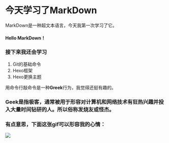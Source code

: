 # 今天学习了MarkDown
MarkDown是一种超文本语言，今天我第一次学习了它。
#### Hello MarkDown！
### 接下来我还会学习
1. Git的基础命令
1. Hexo框架
1. Hexo更换主题

用命令行敲命令是一种**Greek**行为，我觉得还挺有趣的。
### Geek是指极客，通常被用于形容对计算机和网络技术有狂热兴趣并投入大量时间钻研的人。所以俗称发烧友或怪杰。
### 有点意思，下面这张gif可以形容我的心情：
![](https://qgt-style.oss-cn-hangzhou.aliyuncs.com/newcoursep4/g1/g1-2-2/tenor.gif)
